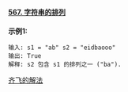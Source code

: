 #### [567. 字符串的排列](https://leetcode-cn.com/problems/permutation-in-string/)

**示例1:**

```
输入: s1 = "ab" s2 = "eidbaooo"
输出: True
解释: s2 包含 s1 的排列之一 ("ba").
```

[齐飞的解法](https://leetcode-cn.com/submissions/detail/128725688/)

